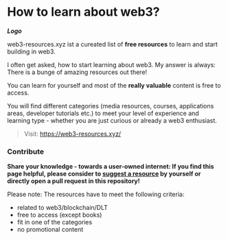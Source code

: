 # How to learn about web3?

**_Logo_**

web3-resources.xyz ist a cureated list of **free resources** to learn and start building in web3.

I often get asked, how to start learning about web3. My answer is always: There is a bunge of amazing resources out there!

You can learn for yourself and most of the **really valuable** content is free to access.

You will find different categories (media resources, courses, applications areas, developer tutorials etc.) to meet your level of experience and learning type - whether you are just curious or already a web3 enthusiast.

> Visit: https://web3-resources.xyz/

### Contribute

**Share your knowledge - towards a user-owned internet: If you find this page helpful, please consider to [suggest a resource](https://web3-resources.xyz/add.html) by yourself or directly open a pull request in this repository!**

Please note: The resources have to meet the following criteria:

- related to web3/blockchain/DLT
- free to access (except books)
- fit in one of the categories
- no promotional content
